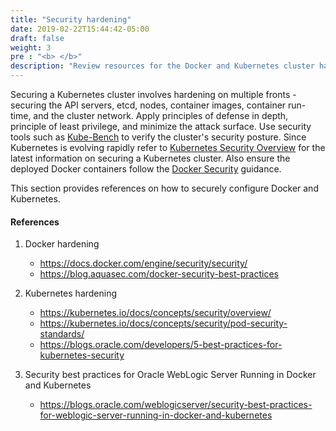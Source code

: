 ```yaml
---
title: "Security hardening"
date: 2019-02-22T15:44:42-05:00
draft: false
weight: 3
pre : "<b> </b>"
description: "Review resources for the Docker and Kubernetes cluster hardening."
---
```


Securing a Kubernetes cluster involves hardening on multiple fronts - securing the API servers, etcd, nodes, container images, container run-time, and the cluster network. Apply principles of defense in depth, principle of least privilege, and minimize the attack surface. Use security tools such as [Kube-Bench](https://github.com/aquasecurity/kube-bench) to verify the cluster's security posture. Since Kubernetes is evolving rapidly refer to [Kubernetes Security Overview](https://kubernetes.io/docs/concepts/security/overview/) for the latest information on securing a Kubernetes cluster. Also ensure the deployed Docker containers follow the [Docker Security](https://docs.docker.com/engine/security/security/) guidance.

This section provides references on how to securely configure Docker and Kubernetes.

#### References

1. Docker hardening
   * https://docs.docker.com/engine/security/security/
   * https://blog.aquasec.com/docker-security-best-practices

1. Kubernetes hardening
   * https://kubernetes.io/docs/concepts/security/overview/
   * https://kubernetes.io/docs/concepts/security/pod-security-standards/
   * https://blogs.oracle.com/developers/5-best-practices-for-kubernetes-security

1. Security best practices for Oracle WebLogic Server Running in Docker and Kubernetes
   * https://blogs.oracle.com/weblogicserver/security-best-practices-for-weblogic-server-running-in-docker-and-kubernetes
